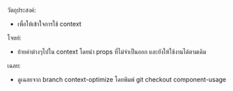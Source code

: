 วัตถุประสงค์:
- เพื่อให้เข้าใจการใช้ context

โจทย์:
- ย้ายค่าต่างๆไปใน context โดยนำ props ที่ไม่จำเป็นออก และยังให้ใช้งานได้ตามเดิม

เฉลย:
- ดูเฉลยจาก branch context-optimize โดยพิมพ์ git checkout component-usage
